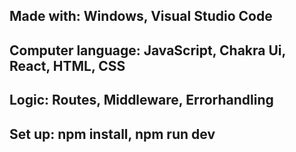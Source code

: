 Made with:
Windows, Visual Studio Code
-----------------------------------------------------
Computer language: JavaScript, Chakra Ui, React, HTML, CSS
------------------------------------------------------
Logic: Routes, Middleware, Errorhandling
-----------------------------------------------------

Set up:
npm install, npm run dev
-----------------------------------------------------
